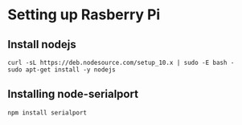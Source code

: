 # Setting up Rasberry Pi

## Install nodejs

```
curl -sL https://deb.nodesource.com/setup_10.x | sudo -E bash -
sudo apt-get install -y nodejs
```

## Installing node-serialport

```
npm install serialport
```
